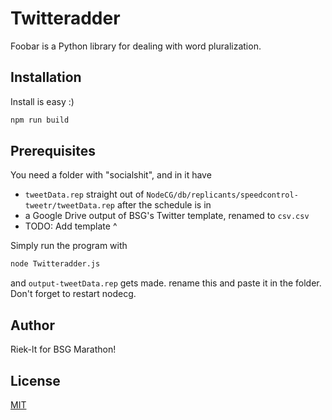 # Twitteradder

Foobar is a Python library for dealing with word pluralization.

## Installation

Install is easy :)

```bash
npm run build
```

## Prerequisites
You need a folder with "socialshit", and in it have
- `tweetData.rep` straight out of `NodeCG/db/replicants/speedcontrol-tweetr/tweetData.rep` after the schedule is in
- a Google Drive output of BSG's Twitter template, renamed to `csv.csv`
- TODO: Add template ^

Simply run the program with
```bash
node Twitteradder.js
```
and `output-tweetData.rep` gets made. rename this and paste it in the folder. Don't forget to restart nodecg.

## Author
Riek-lt for BSG Marathon!

## License
[MIT](https://choosealicense.com/licenses/mit/)

